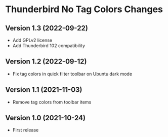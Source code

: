 # Thunderbird No Tag Colors Changes

## Version 1.3 (2022-09-22)
- Add GPLv2 license
- Add Thunderbird 102 compatibility

## Version 1.2 (2022-09-12)
- Fix tag colors in quick filter toolbar on Ubuntu dark mode

## Version 1.1 (2021-11-03)
- Remove tag colors from toolbar items

## Version 1.0 (2021-10-24)
- First release
